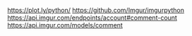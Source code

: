 https://plot.ly/python/
https://github.com/Imgur/imgurpython
https://api.imgur.com/endpoints/account#comment-count
https://api.imgur.com/models/comment

